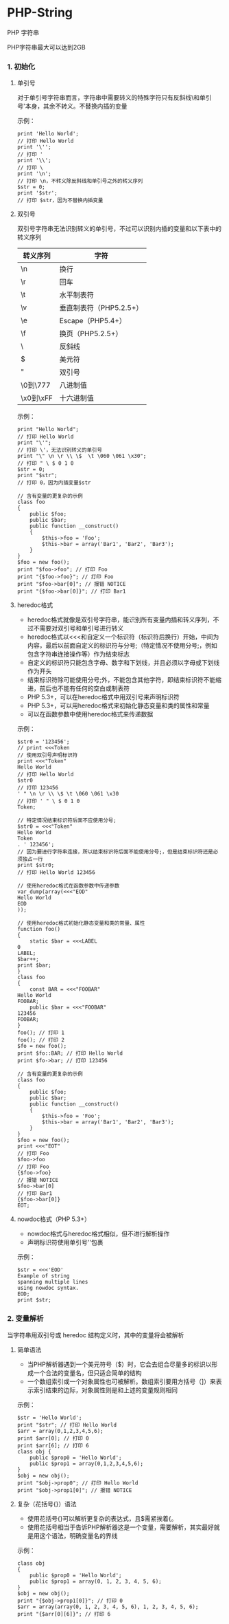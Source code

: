 # PHP-String

PHP 字符串

PHP字符串最大可以达到2GB

### 1. 初始化

1. 单引号

    对于单引号字符串而言，字符串中需要转义的特殊字符只有反斜线\\和单引号\'本身，其余不转义。不替换内插的变量
    
    示例：
    ```
    print 'Hello World'; 
    // 打印 Hello World
    print '\''; 
    // 打印 '
    print '\\'; 
    // 打印 \
    print '\n'; 
    // 打印 \n，不转义除反斜线和单引号之外的转义序列
    $str = 0;
    print '$str'; 
    // 打印 $str，因为不替换内插变量
    ```

2. 双引号

    双引号字符串无法识别转义的单引号，不过可以识别内插的变量和以下表中的转义序列
    
    | 转义序列 | 字符 |
    | - | - |
    | \n | 换行 |
    | \r | 回车 |
    | \t | 水平制表符 |
    | \v | 垂直制表符（PHP5.2.5+） |
    | \e | Escape（PHP5.4+） |
    | \f | 换页（PHP5.2.5+） |
    | \\ | 反斜线 |
    | \$ | 美元符 |
    | \" | 双引号 |
    | \0到\777 | 八进制值 |
    | \x0到\xFF | 十六进制值 |
    
    示例：
    ```
    print "Hello World"; 
    // 打印 Hello World
    print "\'"; 
    // 打印 \'，无法识别转义的单引号
    print "\" \n \r \\ \$  \t \060 \061 \x30"; 
    // 打印 " \ $ 0 1 0
    $str = 0;
    print "$str"; 
    // 打印 0，因为内插变量$str

    // 含有变量的更复杂的示例
    class foo
    {
        public $foo;
        public $bar;
        public function __construct()
        {
            $this->foo = 'Foo';
            $this->bar = array('Bar1', 'Bar2', 'Bar3');
        }
    }
    $foo = new foo();
    print "$foo->foo"; // 打印 Foo
    print "{$foo->foo}"; // 打印 Foo
    print "$foo->bar[0]"; // 报错 NOTICE
    print "{$foo->bar[0]}"; // 打印 Bar1
    ```

3. heredoc格式

    - heredoc格式就像是双引号字符串，能识别所有变量内插和转义序列，不过不需要对双引号和单引号进行转义
    - heredoc格式以<<<和自定义一个标识符（标识符后换行）开始，中间为内容，最后以前面自定义的标识符与分号;（特定情况不使用分号;，例如包含字符串连接操作等）作为结束标志
    - 自定义的标识符只能包含字母、数字和下划线，并且必须以字母或下划线作为开头
    - 结束标识符除可能使用分号;外，不能包含其他字符，即结束标识符不能缩进，前后也不能有任何的空白或制表符
    - PHP 5.3+，可以在heredoc格式中用双引号来声明标识符
    - PHP 5.3+，可以用heredoc格式来初始化静态变量和类的属性和常量
    - 可以在函数参数中使用heredoc格式来传递数据

    示例：
    ```
    $str0 = '123456';
    // print <<<Token
    // 使用双引号声明标识符
    print <<<"Token" 
    Hello World
    // 打印 Hello World
    $str0
    // 打印 123456
    ' " \n \r \\ \$ \t \060 \061 \x30
    // 打印 ' " \ $ 0 1 0
    Token;

    // 特定情况结束标识符后面不应使用分号;
    $str0 = <<<"Token"
    Hello World
    Token
    . ' 123456'; 
    // 因为要进行字符串连接，所以结束标识符后面不能使用分号;，但是结束标识符还是必须独占一行
    print $str0;
    // 打印 Hello World 123456

    // 使用heredoc格式在函数参数中传递参数
    var_dump(array(<<<"EOD"
    Hello World
    EOD
    ));

    // 使用heredoc格式初始化静态变量和类的常量、属性
    function foo()
    {
        static $bar = <<<LABEL
    0
    LABEL;
    $bar++;
    print $bar;
    }
    class foo
    {
        const BAR = <<<"FOOBAR"
    Hello World
    FOOBAR;
        public $bar = <<<"FOOBAR"
    123456
    FOOBAR;
    }
    foo(); // 打印 1
    foo(); // 打印 2
    $fo = new foo();
    print $fo::BAR; // 打印 Hello World
    print $fo->bar; // 打印 123456

    // 含有变量的更复杂的示例
    class foo
    {
        public $foo;
        public $bar;
        public function __construct()
        {
            $this->foo = 'Foo';
            $this->bar = array('Bar1', 'Bar2', 'Bar3');
        }
    }
    $foo = new foo();
    print <<<"EOT"
    // 打印 Foo
    $foo->foo
    // 打印 Foo
    {$foo->foo}
    // 报错 NOTICE
    $foo->bar[0]
    // 打印 Bar1
    {$foo->bar[0]}
    EOT;
    ```

4. nowdoc格式（PHP 5.3+）
    
    - nowdoc格式与heredoc格式相似，但不进行解析操作
    - 声明标识符使用单引号''包裹

    示例：
    ```
    $str = <<<'EOD'
    Example of string
    spanning multiple lines
    using nowdoc syntax.
    EOD;
    print $str;
    ```

### 2. 变量解析

当字符串用双引号或 heredoc 结构定义时，其中的变量将会被解析

1. 简单语法

    - 当PHP解析器遇到一个美元符号（$）时，它会去组合尽量多的标识以形成一个合法的变量名，但只适合简单的结构
    - 一个数组索引或一个对象属性也可被解析。数组索引要用方括号（]）来表示索引结束的边际，对象属性则是和上述的变量规则相同

    示例：
    ```
    $str = 'Hello World';
    print "$str"; // 打印 Hello World
    $arr = array(0,1,2,3,4,5,6);
    print $arr[0]; // 打印 0
    print $arr[6]; // 打印 6
    class obj {
        public $prop0 = 'Hello World';
        public $prop1 = array(0,1,2,3,4,5,6);
    }
    $obj = new obj();
    print "$obj->prop0"; // 打印 Hello World
    print "$obj->prop1[0]"; // 报错 NOTICE
    ```

2. 复杂（花括号{}）语法
    - 使用花括号{}可以解析更复杂的表达式，且$需紧挨着{。
    - 使用花括号相当于告诉PHP解析器这是一个变量，需要解析，其实最好就是用这个语法，明确变量名的界线
    
    示例：
    ```
    class obj
    {
        public $prop0 = 'Hello World';
        public $prop1 = array(0, 1, 2, 3, 4, 5, 6);
    }
    $obj = new obj();
    print "{$obj->prop1[0]}"; // 打印 0
    $arr = array(array(0, 1, 2, 3, 4, 5, 6), 1, 2, 3, 4, 5, 6);
    print "{$arr[0][6]}"; // 打印 6
    ```